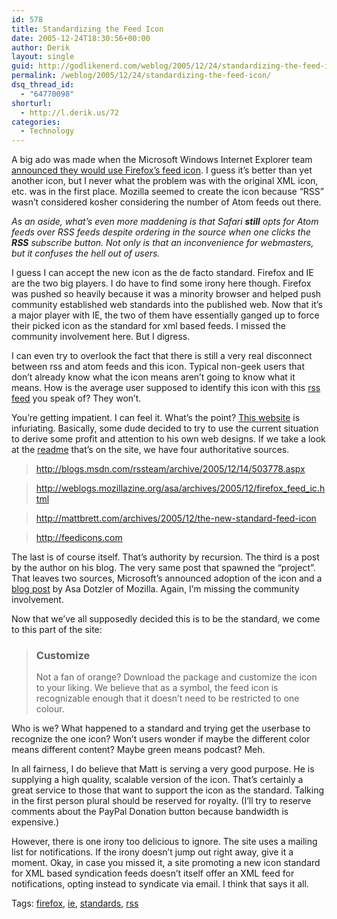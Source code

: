 ```yaml
---
id: 578
title: Standardizing the Feed Icon
date: 2005-12-24T18:30:56+00:00
author: Derik
layout: single
guid: http://godlikenerd.com/weblog/2005/12/24/standardizing-the-feed-icon/
permalink: /weblog/2005/12/24/standardizing-the-feed-icon/
dsq_thread_id:
  - "64770098"
shorturl:
  - http://l.derik.us/72
categories:
  - Technology
---
```

A big ado was made when the Microsoft Windows Internet Explorer team [announced they would use Firefox&#8217;s feed icon](http://blogs.msdn.com/rssteam/archive/2005/12/14/503778.aspx). I guess it&#8217;s better than yet another icon, but I never what the problem was with the original XML icon, etc. was in the first place. Mozilla seemed to create the icon because &#8220;RSS&#8221; wasn&#8217;t considered kosher considering the number of Atom feeds out there.

_As an aside, what&#8217;s even more maddening is that Safari **still** opts for Atom feeds over RSS feeds despite ordering in the source when one clicks the **RSS** subscribe button. Not only is that an inconvenience for webmasters, but it confuses the hell out of users._

I guess I can accept the new icon as the de facto standard. Firefox and IE are the two big players. I do have to find some irony here though. Firefox was pushed so heavily because it was a minority browser and helped push community established web standards into the published web. Now that it&#8217;s a major player with IE, the two of them have essentially ganged up to force their picked icon as the standard for xml based feeds. I missed the community involvement here. But I digress.

I can even try to overlook the fact that there is still a very real disconnect between rss and atom feeds and this icon. Typical non-geek users that don&#8217;t already know what the icon means aren&#8217;t going to know what it means. How is the average user supposed to identify this icon with this [rss feed](http://co-dependent.co.uk/how-to-understand-and-profit-best-from-rss) you speak of? They won&#8217;t.

You&#8217;re getting impatient. I can feel it. What&#8217;s the point? [This website](http://www.feedicons.com) is infuriating. Basically, some dude decided to try to use the current situation to derive some profit and attention to his own web designs. If we take a look at the [readme](http://www.feedicons.com/mint/pepper/orderedlist/downloads/download.php?file=http%3A//www.feedicons.com/download/readme.pdf) that&#8217;s on the site, we have four authoritative sources.

> http://blogs.msdn.com/rssteam/archive/2005/12/14/503778.aspx
    
> http://weblogs.mozillazine.org/asa/archives/2005/12/firefox_feed_ic.html
    
> http://mattbrett.com/archives/2005/12/the-new-standard-feed-icon
    
> http://feedicons.com

The last is of course itself. That&#8217;s authority by recursion. The third is a post by the author on his blog. The very same post that spawned the &#8220;project&#8221;. That leaves two sources, Microsoft&#8217;s announced adoption of the icon and a [blog post](http://weblogs.mozillazine.org/asa/archives/2005/12/firefox_feed_ic.html) by Asa Dotzler of Mozilla. Again, I&#8217;m missing the community involvement.

Now that we&#8217;ve all supposedly decided this is to be the standard, we come to this part of the site:

> ### Customize
> 
> Not a fan of orange? Download the package and customize the icon to your liking. We believe that as a symbol, the feed icon is recognizable enough that it doesn&#8217;t need to be restricted to one colour.

Who is we? What happened to a standard and trying get the userbase to recognize the one icon? Won&#8217;t users wonder if maybe the different color means different content? Maybe green means podcast? Meh.

In all fairness, I do believe that Matt is serving a very good purpose. He is supplying a high quality, scalable version of the icon. That&#8217;s certainly a great service to those that want to support the icon as the standard. Talking in the first person plural should be reserved for royalty. (I&#8217;ll try to reserve comments about the PayPal Donation button because bandwidth is expensive.)

However, there is one irony too delicious to ignore. The site uses a mailing list for notifications. If the irony doesn&#8217;t jump out right away, give it a moment. Okay, in case you missed it, a site promoting a new icon standard for XML based syndication feeds doesn&#8217;t itself offer an XML feed for notifications, opting instead to syndicate via email. I think that says it all. <!-- technorati tags start -->

Tags: <a href="http://tagcentral.net/tag/firefox" rel="tag">firefox</a>, <a href="http://tagcentral.net/tag/ie" rel="tag">ie</a>, <a href="http://tagcentral.net/tag/standards" rel="tag">standards</a>, <a href="http://tagcentral.net/tag/rss" rel="tag">rss</a>

<!-- technorati tags end -->